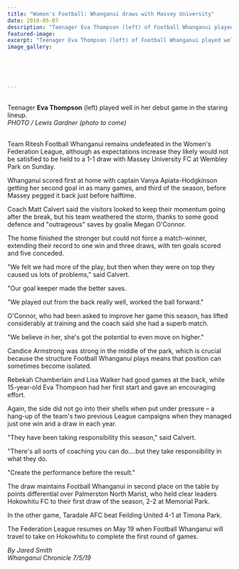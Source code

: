 ```yaml
---
title: "Women's Football: Whanganui draws with Massey University"
date: 2019-05-07
description: "Teenager Eva Thompson (left) of Football Whanganui played well in her debut game in the starting lineup..."
featured-image: 
excerpt: "Teenager Eva Thompson (left) of Football Whanganui played well in her debut game in the starting lineup"
image_gallery:
    
    
    
    
    
---
```


<p><br />Teenager <strong>Eva Thompson</strong> (left) played well in her debut game in the staring lineup.<br /><em>PHOTO / Lewis Gardner (photo to come)</em></p>
<p><br />Team Ritesh Football Whanganui remains undefeated in the Women's Federation League, although as expectations increase they likely would not be satisfied to be held to a 1-1 draw with Massey University FC at Wembley Park on Sunday.</p>
<p>Whanganui scored first at home with captain Vanya Apiata-Hodgkinson getting her second goal in as many games, and third of the season, before Massey pegged it back just before halftime.</p>
<p><span class="ellipsis">Coach Matt Calvert said the visitors looked to keep their momentum going after the break, but his team weathered the storm, thanks to some good defence and "outrageous" saves by goalie Megan O'Connor.</span></p>
<p>The home finished the stronger but could not force a match-winner, extending their record to one win and three draws, with ten goals scored and five conceded.</p>
<p>"We felt we had more of the play, but then when they were on top they caused us lots of problems," said Calvert.</p>
<p>"Our goal keeper made the better saves.</p>
<p>"We played out from the back really well, worked the ball forward."</p>
<p>O'Connor, who had been asked to improve her game this season, has lifted considerably at training and the coach said she had a superb match.</p>
<p>"We believe in her, she's got the potential to even move on higher."</p>
<p>Candice Armstrong was strong in the middle of the park, which is crucial because the structure Football Whanganui plays means that position can sometimes become isolated.</p>
<p>Rebekah Chamberlain and Lisa Walker had good games at the back, while 15-year-old Eva Thompson had her first start and gave an encouraging effort.</p>
<p>Again, the side did not go into their shells when put under pressure &ndash; a hang-up of the team's two previous League campaigns when they managed just one win and a draw in each year.</p>
<p>"They have been taking responsibility this season," said Calvert.</p>
<p>"There's all sorts of coaching you can do....but they take responsibility in what they do.</p>
<p>"Create the performance before the result."</p>
<p>The draw maintains Football Whanganui in second place on the table by points differential over Palmerston North Marist, who held clear leaders Hokowhitu FC to their first draw of the season, 2-2 at Memorial Park.</p>
<p>In the other game, Taradale AFC beat Feilding United 4-1 at Timona Park.</p>
<p>The Federation League resumes on May 19 when Football Whanganui will travel to take on Hokowhitu to complete the first round of games.</p>
<p><em>By Jared Smith<br />Whanganui Chronicle 7/5/19</em></p>


